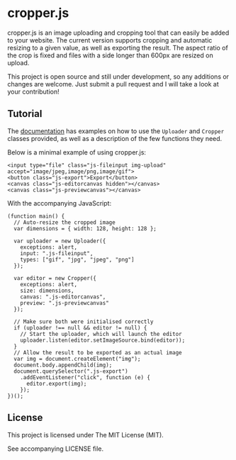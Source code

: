 # cropper.js

cropper.js is an image uploading and cropping tool that can easily be added to your website.
The current version supports cropping and automatic resizing to a given value, as well as exporting the result.
The aspect ratio of the crop is fixed and files with a side longer than 600px are resized on upload.

This project is open source and still under development, so any additions or changes are welcome.
Just submit a pull request and I will take a look at your contribution!

## Tutorial

The [documentation](http://billy-brown.net/cropper.js/docs) has examples on how to use the `Uploader` and `Cropper` classes provided, as well as a description of the few functions they need.

Below is a minimal example of using cropper.js:

```
<input type="file" class="js-fileinput img-upload" accept="image/jpeg,image/png,image/gif">
<button class="js-export">Export</button>
<canvas class="js-editorcanvas hidden"></canvas>
<canvas class="js-previewcanvas"></canvas>
```

With the accompanying JavaScript:

```
(function main() {
  // Auto-resize the cropped image
  var dimensions = { width: 128, height: 128 };

  var uploader = new Uploader({
    exceptions: alert,
    input: ".js-fileinput",
    types: ["gif", "jpg", "jpeg", "png"]
  });

  var editor = new Cropper({
    exceptions: alert,
    size: dimensions,
    canvas: ".js-editorcanvas",
    preview: ".js-previewcanvas"
  });

  // Make sure both were initialised correctly
  if (uploader !== null && editor != null) {
    // Start the uploader, which will launch the editor
    uploader.listen(editor.setImageSource.bind(editor));
  }
  // Allow the result to be exported as an actual image
  var img = document.createElement("img");
  document.body.appendChild(img);
  document.querySelector(".js-export")
    .addEventListener("click", function (e) {
      editor.export(img);
    });
})();
```

## License

This project is licensed under The MIT License (MIT).

See accompanying LICENSE file.
